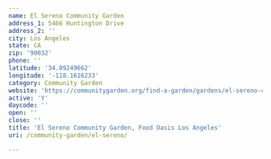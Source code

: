 ```yaml
---
name: El Sereno Community Garden
address_1: 5466 Huntington Drive
address_2: ''
city: Los Angeles
state: CA
zip: '90032'
phone: ''
latitude: '34.09249662'
longitude: '-118.1616233'
category: Community Garden
website: 'https://communitygarden.org/find-a-garden/gardens/el-sereno-community-garden/'
active: 'Y'
daycode: ''
open: ''
close: ''
title: 'El Sereno Community Garden, Food Oasis Los Angeles'
uri: /community-garden/el-sereno/

---
```

